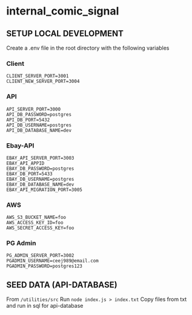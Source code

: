# internal_comic_signal

## SETUP LOCAL DEVELOPMENT

Create a .env file in the root directory with the following variables

### Client

```
CLIENT_SERVER_PORT=3001
CLIENT_NEW_SERVER_PORT=3004
```

### API

```
API_SERVER_PORT=3000
API_DB_PASSWORD=postgres
API_DB_PORT=5432
API_DB_USERNAME=postgres
API_DB_DATABASE_NAME=dev
```

### Ebay-API

```
EBAY_API_SERVER_PORT=3003
EBAY_API_APPID
EBAY_DB_PASSWORD=postgres
EBAY_DB_PORT=5433
EBAY_DB_USERNAME=postgres
EBAY_DB_DATABASE_NAME=dev
EBAY_API_MIGRATION_PORT=3005
```

### AWS

```
AWS_S3_BUCKET_NAME=foo
AWS_ACCESS_KEY_ID=foo
AWS_SECRET_ACCESS_KEY=foo
```

### PG Admin

```
PG_ADMIN_SERVER_PORT=3002
PGADMIN_USERNAME=ceej989@email.com
PGADMIN_PASSWORD=postgres123
```

## SEED DATA (API-DATABASE)
From ```/utilities/src```
Run ```node index.js > index.txt```
Copy files from txt and run in sql for api-database
